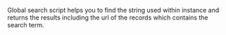 Global search script helps you to find the string used within instance and returns the results including the url of the records which contains the search term.
